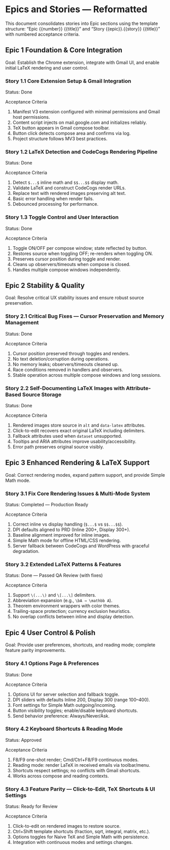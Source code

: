 # Epics and Stories — Reformatted

This document consolidates stories into Epic sections using the template structure: “Epic {{number}} {{title}}” and “Story {{epic}}.{{story}} {{title}}” with numbered acceptance criteria.

## Epic 1 Foundation & Core Integration

Goal: Establish the Chrome extension, integrate with Gmail UI, and enable initial LaTeX rendering and user control.

### Story 1.1 Core Extension Setup & Gmail Integration
Status: Done

Acceptance Criteria
1. Manifest V3 extension configured with minimal permissions and Gmail host permissions.
2. Content script injects on mail.google.com and initializes reliably.
3. TeX button appears in Gmail compose toolbar.
4. Button click detects compose area and confirms via log.
5. Project structure follows MV3 best practices.

### Story 1.2 LaTeX Detection and CodeCogs Rendering Pipeline
Status: Done

Acceptance Criteria
1. Detect `$...$` inline math and `$$...$$` display math.
2. Validate LaTeX and construct CodeCogs render URLs.
3. Replace text with rendered images preserving alt text.
4. Basic error handling when render fails.
5. Debounced processing for performance.

### Story 1.3 Toggle Control and User Interaction
Status: Done

Acceptance Criteria
1. Toggle ON/OFF per compose window; state reflected by button.
2. Restores source when toggling OFF; re-renders when toggling ON.
3. Preserves cursor position during toggle and render.
4. Cleans up observers/timeouts when compose is closed.
5. Handles multiple compose windows independently.

## Epic 2 Stability & Quality

Goal: Resolve critical UX stability issues and ensure robust source preservation.

### Story 2.1 Critical Bug Fixes — Cursor Preservation and Memory Management
Status: Done

Acceptance Criteria
1. Cursor position preserved through toggles and renders.
2. No text deletion/corruption during operations.
3. No memory leaks; observers/timeouts cleaned up.
4. Race conditions removed in handlers and observers.
5. Stable operation across multiple compose windows and long sessions.

### Story 2.2 Self-Documenting LaTeX Images with Attribute-Based Source Storage
Status: Done

Acceptance Criteria
1. Rendered images store source in `alt` and `data-latex` attributes.
2. Click-to-edit recovers exact original LaTeX including delimiters.
3. Fallback attributes used when `dataset` unsupported.
4. Tooltips and ARIA attributes improve usability/accessibility.
5. Error path preserves original source visibly.

## Epic 3 Enhanced Rendering & LaTeX Support

Goal: Correct rendering modes, expand pattern support, and provide Simple Math mode.

### Story 3.1 Fix Core Rendering Issues & Multi-Mode System
Status: Completed — Production Ready

Acceptance Criteria
1. Correct inline vs display handling (`$...$` vs `$$...$$`).
2. DPI defaults aligned to PRD (Inline 200+, Display 300+).
3. Baseline alignment improved for inline images.
4. Simple Math mode for offline HTML/CSS rendering.
5. Server fallback between CodeCogs and WordPress with graceful degradation.

### Story 3.2 Extended LaTeX Patterns & Features
Status: Done — Passed QA Review (with fixes)

Acceptance Criteria
1. Support `\(...\)` and `\[...\]` delimiters.
2. Abbreviation expansion (e.g., `\bA → \mathbb A`).
3. Theorem environment wrappers with color themes.
4. Trailing-space protection; currency exclusion heuristics.
5. No overlap conflicts between inline and display detection.

## Epic 4 User Control & Polish

Goal: Provide user preferences, shortcuts, and reading mode; complete feature parity improvements.

### Story 4.1 Options Page & Preferences
Status: Done

Acceptance Criteria
1. Options UI for server selection and fallback toggle.
2. DPI sliders with defaults Inline 200, Display 300 (range 100–400).
3. Font settings for Simple Math outgoing/incoming.
4. Button visibility toggles; enable/disable keyboard shortcuts.
5. Send behavior preference: Always/Never/Ask.

### Story 4.2 Keyboard Shortcuts & Reading Mode
Status: Approved

Acceptance Criteria
1. F8/F9 one-shot render; Cmd/Ctrl+F8/F9 continuous modes.
2. Reading mode: render LaTeX in received emails via toolbar/menu.
3. Shortcuts respect settings; no conflicts with Gmail shortcuts.
4. Works across compose and reading contexts.

### Story 4.3 Feature Parity — Click-to-Edit, TeX Shortcuts & UI Settings
Status: Ready for Review

Acceptance Criteria
1. Click-to-edit on rendered images to restore source.
2. Ctrl+Shift template shortcuts (fraction, sqrt, integral, matrix, etc.).
3. Options toggles for Naive TeX and Simple Math with persistence.
4. Integration with continuous modes and settings changes.

